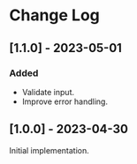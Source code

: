 # Change Log

## [1.1.0] - 2023-05-01

### Added

- Validate input.
- Improve error handling.

## [1.0.0] - 2023-04-30

Initial implementation.
